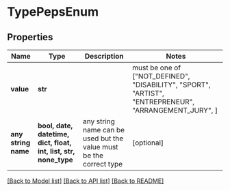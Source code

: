 # TypePepsEnum


## Properties
Name | Type | Description | Notes
------------ | ------------- | ------------- | -------------
**value** | **str** |  |  must be one of ["NOT_DEFINED", "DISABILITY", "SPORT", "ARTIST", "ENTREPRENEUR", "ARRANGEMENT_JURY", ]
**any string name** | **bool, date, datetime, dict, float, int, list, str, none_type** | any string name can be used but the value must be the correct type | [optional]

[[Back to Model list]](../README.md#documentation-for-models) [[Back to API list]](../README.md#documentation-for-api-endpoints) [[Back to README]](../README.md)


